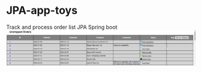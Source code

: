 # JPA-app-toys
Track and process order list
JPA
Spring boot
![](https://github.com/Moges-Retta/JPA-app-toys/blob/master/Capture.PNG)
